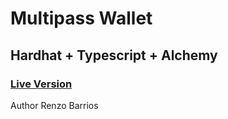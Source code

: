 # Multipass Wallet


## Hardhat + Typescript + Alchemy



### [Live Version](https://multipass-wallet-dapp.vercel.app/)


Author Renzo Barrios
